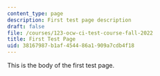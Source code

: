 ```yaml
---
content_type: page
description: First test page description
draft: false
file: /courses/123-ocw-ci-test-course-fall-2022
title: First Test Page
uid: 38167987-b1af-4544-86a1-909a7cdb4f18
---
```

This is the body of the first test page.